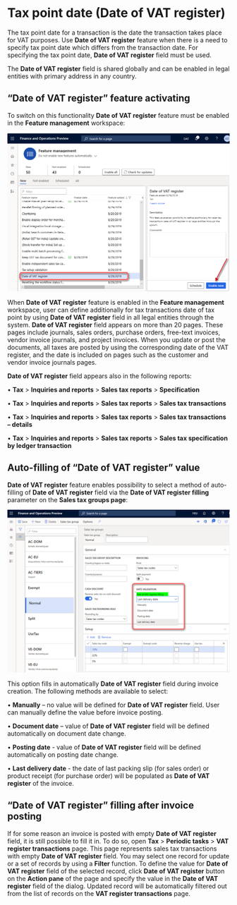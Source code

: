 # Tax point date (Date of VAT register)

The tax point date for a transaction is the date the transaction takes place for VAT purposes. Use **Date of VAT register** feature when there is a need to specify tax point date which differs from the transaction date.  For specifying the tax point date, **Date of VAT register** field must be used.

The **Date of VAT register** field is shared globally and can be enabled in legal entities with primary address in any country.

## “Date of VAT register” feature activating

To switch on this functionality **Date of VAT register** feature must be enabled in the **Feature management** workspace:

![date-of-vat-activating](./media/date-of-vat-activating.png)

When **Date of VAT register** feature is enabled in the **Feature management** workspace, user can define additionally for tax transactions date of tax point by using **Date of VAT register** field in all legal entities through the system.
**Date of VAT register** field appears on more than 20 pages. These pages include journals, sales orders, purchase orders, free-text invoices, vendor invoice journals, and project invoices. When you update or post the documents, all taxes are posted by using the corresponding date of the VAT register, and the date is included on pages such as the customer and vendor invoice journals pages.

**Date of VAT register** field appears also in the following reports:

•	**Tax** > **Inquiries and reports** > **Sales tax reports** > **Specification**

•	**Tax** > **Inquiries and reports** > **Sales tax reports** > **Sales tax transactions**

•	**Tax** > **Inquiries and reports** > **Sales tax reports** > **Sales tax transactions – details**

•	**Tax** > **Inquiries and reports** > **Sales tax reports** > **Sales tax specification by ledger transaction**

## Auto-filling of “Date of VAT register” value

**Date of VAT register** feature enables possibility to select a method of auto-filling of **Date of VAT register** field via the **Date of VAT register filling** parameter on the **Sales tax groups page**:

![date-of-vat-filling](./media/date-of-vat-filling.png)

This option fills in automatically **Date of VAT register** field during invoice creation. The following methods are available to select:

•	**Manually** – no value will be defined for **Date of VAT register** field. User can manually define the value before invoice posting.

•	**Document date** – value of **Date of VAT register** field will be defined automatically on document date change.

•	**Posting date** - value of **Date of VAT register** field will be defined automatically on posting date change.

•	**Last delivery date** - the date of last packing slip (for sales order) or product receipt (for purchase order) will be populated as **Date of VAT register** of the invoice.

## “Date of VAT register” filling after invoice posting

If for some reason an invoice is posted with empty **Date of VAT register** field, it is still possible to fill it in. To do so, open **Tax** > **Periodic tasks** > **VAT register transactions** page. This page represents sales tax transactions with empty **Date of VAT register** field. You may select one record for update or a set of records by using a **Filter** function. To define the value for **Date of VAT register** field of the selected record, click **Date of VAT register** button on the **Action pane** of the page and specify the value in the **Date of VAT register** field of the dialog. Updated record will be automatically filtered out from the list of records on the **VAT register transactions** page.

